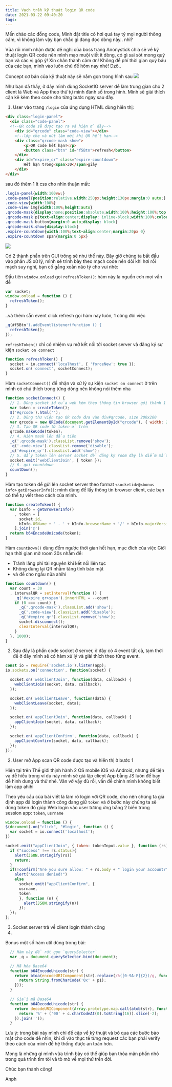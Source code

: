```yaml
---
title: Vạch trần kỹ thuật login QR code
date: 2021-03-22 09:40:20
tags:
---
```


Mến chào các đồng code,
Mình đặt title có hơi quá tay tý mọi người thông cảm, vì không làm vậy bạn chắc gì đang đọc dòng này.. nhỉ?

Vừa rồi mình nhận được đề nghị của boss trang Anonystick chia sẻ về kỹ thuật login QR code nên mình mạo muội viết ít dòng, có gì sai sót mong quý bạn và các vị góp ý! Xin chân thành cảm ơn! Không để phí thời gian quý báu của các bạn, mình vào luôn chủ đề hôm nay nhé! Dzô..


Concept cơ bản của kỹ thuật này sẽ nằm gọn trong hình sau
![](socket.png)

Như bạn đã thấy, ở đây mình dùng SocketIO server để làm trung gian cho 2 client là Web và App theo thứ tự mình đánh số trong hình. Mình sẽ giải thích cặn kẽ kèm theo code cho từng bước ngay sau đây.

1. User vào trang `/login` của ứng dụng
HTML dùng hiển thị:
``` html
<div class="login-panel">
  <div class="code-panel">
  <!--QR code sẽ được tạo ra và hiện ở đây-->
    <div id="qrcode" class="code-view"></div>
    <!--lớp che và nút làm mới khi QR hết hạn-->
    <div class="qrcode-mask show">
        <p>QR code hết hạn!</p>
        <button class="btn" id="f5Btn">refresh</button>
    </div>
    <div id="expire_qr" class="expire-countdown">
        Hết hạn trong<span>30</span>giây
    </div>
</div>
```
sau đó thêm 1 ít css cho nhìn thuận mắt:
``` css
.login-panel{width:100vw;}
.code-panel{position:relative;width:250px;height:130px;margin:0 auto;}
.code-view{width:100%}
.code-view img{width:100%;height:auto}
.qrcode-mask{display:none;position:absolute;width:100%;height:100%;top:0;left:0;background:rgba(255,255,255,.7);padding:25% 0;display:none}
.qrcode-mask p{text-align:center;display: inline-block;width:100%;color:#00f;font-size:20px}
.qrcode-mask button{margin:0 auto;display: block}
.qrcode-mask.show{display:block}
.expire-countdown{width:100%;text-align:center;margin:20px 0}
.expire-countdown span{margin:0 5px}
```

![](qr.jpg)

Có 2 thành phần trên GUI trông sẽ như thế này. Bây giờ chúng ta bắt đầu vào phần JS xử lý, mình sẽ trình bày theo mạch code nên đôi khi hơi rối mạch suy nghĩ, bạn cố gắng xoắn não tý cho vui nhé:

Đầu tiên `window.onload` gọi `refreshToken()`: hàm này là nguồn cơn mọi vấn đề
```js
var socket;
window.onload = function () {
  refreshToken();
}
```
..và thêm sẵn event click refresh gọi hàm này luôn, 1 công đôi việc

```js
_q(#f5Btn').addEventlistener(function () { 
  refreshToken();
});
  ```
`refreshToken()` chỉ có nhiệm vụ mở kết nối tới socket server và đăng ký sự kiện `socket on connect`
```js
function refreshToken() {
  socket = io.connect('localhost', { 'forceNew': true });
  socket.on('connect', socketConnect);
}
```
Hàm `socketConnect()` để nhận và xử lý sự kiện `socket on connect` ở trên mình có chú thích trong từng dòng nên không nói thêm nha
``` js
function socketConnect() {
  // 1. Dùng socket id của web kèm theo thông tin browser gói thành 1 chuỗi
  var token = createToken();
  $('#qrcode').html('');
  // 2. Dùng thư viện tạo QR code đưa vào div#qrcode, size 200x200
  var qrcode = new QRCode(document.getElementById("qrcode"), { width: 200, height: 200 });
  // 3. Tạo QR code từ token ở trên
  qrcode.makeCode(token);
  // 4. Hiện mask lên đầu tiên
  _q('.qrcode-mask').classList.remove('show');
  _q('.code-view').classList.remove('disable');
  _q('#expire_qr').classList.add('show');
  // 5. đẩy token lên server socket để đăng ký room đây là điểm mấu chốt đưa ta đến bước 2
  socket.emit('webClientJoin', { token });
  // 6. gọi countdown 
  countDown();
}
```
Hàm tạo token để gửi lên socket server theo format `<socketid>@<bonus info>`
`getBrowserInfo()`: mình dùng để lấy thông tin browser client, các bạn có thể tự viết theo cách của mình.

```js
function createToken() {
  var bInfo = getBrowserInfo()
    , token = [
      socket.id,
      bInfo.OSName + ' - ' + bInfo.browserName + '/' + bInfo.majorVersion
    ].join('@')
  return b64EncodeUnicode(token);
}
```
Hàm `countDown()` dùng đếm ngược thời gian hết hạn, mục đích của việc Giới hạn thời gian mở room 30s  nhằm để:

  - Tránh lãng phí tài nguyên khi kết nối liên tục
  - Không dùng lại QR nhằm tăng tính bảo mật
  - và để cho ngầu nữa ahihi
  
```js
function countdown() {
  var count = 30
  , intervalQR = setInterval(function () {
    _q('#expire_qr>span').innerHTML = --count
    if (0 === count) {
      _q('.qrcode-mask').classList.add('show');
      _q('.code-view').classList.add('disable');
      _q('#expire_qr').classList.remove('show');
      socket.disconnect();
      clearInterval(intervalQR);
    }
  }, 1000);
}
```

2. Sau đây là phần code socket ở server, ở đây có 4 event tất cả, tạm thời để ở đây  mình sẽ có hàm xử lý và giải thích theo từng event.

```js
const io = require('socket.io').listen(app);
io.sockets.on('connection', function(socket) {

  socket.on('webClientJoin', function(data, callback) {
    webClientJoin(socket, data, callback);
  });

  socket.on('webClientLeave', function(data) {
    webClientLeave(socket, data);
  });

  socket.on('appClientJoin', function(data, callback) {
    appClientJoin(socket, data, callback);
  });

  socket.on('appClientConfirm', function(data, callback) {
    appClientConfirm(socket, data, callback);
  });
});
```

2. User mở App scan QR code được tạo và hiển thị ở bước 1

Hiện tại trên Thế giới thịnh hành 2 OS mobile iOS và Android, nhưng để tiện và dễ hiểu trong ví dụ này mình sẽ giả lập client App bằng JS luôn để bạn dễ hình dung và thử nhé.
Văn vở vậy đủ rồi, vấn đề chính mình không biết làm app ahihi

Theo yêu cầu của bài viết là làm rõ login với QR code, cho nên chúng ta giả định app đã login thành công đang giữ `token` và ở bước này chúng ta sẽ dùng token đó giúp Web login vào user tương ứng bằng 2 biến trong session app: `token`, `usrname`

```js
window.onload = function () {
$(document).on("click", "#login", function () {
  var socket = io.connect('localhost');
})
```

```js
socket.emit("appClientJoin", { token: tokenInput.value }, function (rs) {
  if ("success" !== rs.status){
    alert(JSON.stringify(rs))
    return;
  }
  if(!confirm("Are you sure allow: " + rs.body + " login your account?"))
    alert("Access denied!")
    else
      socket.emit("appClientConfirm", {
      usrname,
      token
      }, function (n) {
        alert(JSON.stringify(n)) 
      });
  });
};
```

3. Socket server trả về client login thành công
4. 


Bonus một số hàm util dùng trong bài:
``` js
  // Hàm này để rút gọn `querySelector`
  var _q = document.querySelector.bind(document);

  // Mã hóa Base64
  function b64EncodeUnicode(str) {
    return btoa(encodeURIComponent(str).replace(/%([0-9A-F]{2})/g, function (match, p1) {
      return String.fromCharCode('0x' + p1);
    }));
  }

  // Giải mã Base64
  function b64DecodeUnicode(str) {
    return decodeURIComponent(Array.prototype.map.call(atob(str), function (c) {
      return '%' + ('00' + c.charCodeAt(0).toString(16)).slice(-2);
    }).join(''));
  }
```

Lưu ý: trong bài này mình chỉ đề cập về kỹ thuật và bỏ qua các bước bảo mật cho code dễ nhìn, khi đi vào thực tế từng request các bạn phải verify theo cách của mình để hệ thống được an toàn hơn.

Mong là những gì mình vừa trình bày có thể giúp bạn thỏa mãn phần nhỏ trong quá trình tìm tòi và tò mò về mọi thứ trên đời.

Chúc bạn thành công!

Anph
